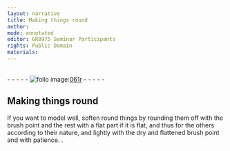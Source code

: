 ```yaml
---
layout: narrative
title: Making things round
author:
mode: annotated
editor: GR8975 Seminar Participants
rights: Public Domain
materials: 
---
```


 <br/>- - - - - <a href="http://gallica.bnf.fr/ark:/12148/btv1b10500001g/f127.image"><img src="/assets/photo-icon.png" alt="folio image: " style="display:inline-block; margin-bottom:-3px;"/>061r</a> - - - - - <br/> 
## Making things round

 
If you want to model well, soften round things by rounding them off with the brush point and the rest with a flat part if it is flat, and thus for the others according to their nature, and lightly with the dry and flattened brush point and with patience.
. 
